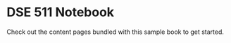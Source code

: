 DSE 511 Notebook
================

Check out the content pages bundled with this sample book to get started.
